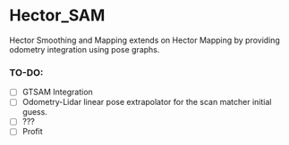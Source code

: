 # Hector_SAM
Hector Smoothing and Mapping extends on Hector Mapping by providing odometry integration using pose graphs.

### TO-DO:
- [ ] GTSAM Integration
- [ ] Odometry-Lidar linear pose extrapolator for the scan matcher initial guess.
- [ ] ???
- [ ] Profit
